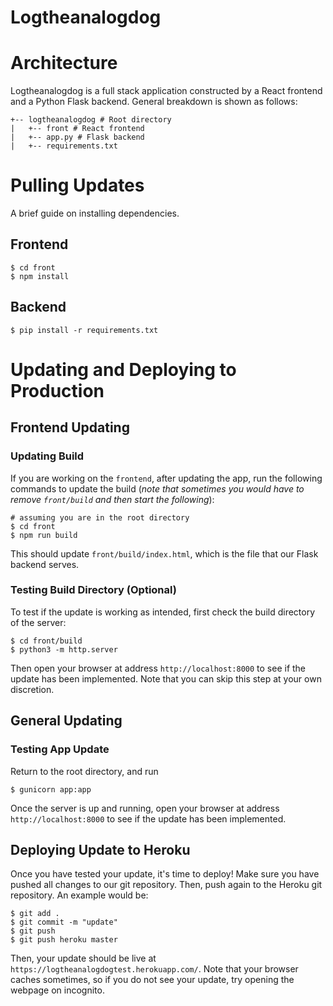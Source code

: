 # Logtheanalogdog

# Architecture

Logtheanalogdog is a full stack application constructed by a React frontend and a Python Flask backend. General breakdown is shown as follows:
```
+-- logtheanalogdog # Root directory
|   +-- front # React frontend
|   +-- app.py # Flask backend
|   +-- requirements.txt
```
# Pulling Updates

A brief guide on installing dependencies.

## Frontend
```
$ cd front
$ npm install
```

## Backend
```
$ pip install -r requirements.txt
```

# Updating and Deploying to Production

## Frontend Updating

### Updating Build

If you are working on the `frontend`, after updating the app, run the following commands to update the build (*note that sometimes you would have to remove `front/build` and then start the following*):
```
# assuming you are in the root directory
$ cd front
$ npm run build
```
This should update `front/build/index.html`, which is the file that our Flask backend serves.

### Testing Build Directory (Optional)

To test if the update is working as intended, first check the build directory of the server:
```
$ cd front/build
$ python3 -m http.server
```
Then open your browser at address `http://localhost:8000` to see if the update has been implemented. Note that you can skip this step at your own discretion.

## General Updating

### Testing App Update
Return to the root directory, and run
```
$ gunicorn app:app
```
Once the server is up and running, open your browser at address `http://localhost:8000` to see if the update has been implemented.

## Deploying Update to Heroku
Once you have tested your update, it's time to deploy! Make sure you have pushed all changes to our git repository. Then, push again to the Heroku git repository. An example would be:
```
$ git add .
$ git commit -m "update"
$ git push
$ git push heroku master
```
Then, your update should be live at `https://logtheanalogdogtest.herokuapp.com/`. Note that your browser caches sometimes, so if you do not see your update, try opening the webpage on incognito.

